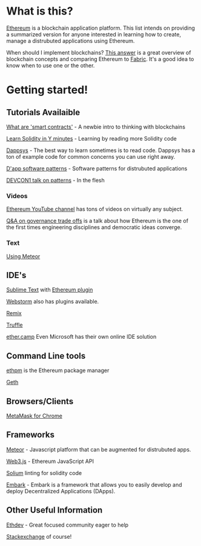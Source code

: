 # What is this?

[Ethereum](https://www.ethereum.org) is a blockchain application platform.
This list intends on providing a summarized version for anyone interested in learning how to create, manage a distrubuted applications using Ethereum.

When should I implement blockchains? [This answer](http://stackoverflow.com/questions/40999040/blockchain-concepts-implementations) is a great overview of blockchain concepts and comparing Ethereum to [Fabric](https://github.com/hyperledger/fabric). It's a good idea to know when to use one or the other.

# Getting started!

## Tutorials Availaible
[What are 'smart contracts'](https://medium.com/@ConsenSys/a-101-noob-intro-to-programming-smart-contracts-on-ethereum-695d15c1dab4#.ds1l5fgwj) - A newbie intro to thinking with blockchains

[Learn Solidity in Y minutes](https://learnxinyminutes.com/docs/solidity/) - Learning by reading more Solidity code

[Dappsys](https://github.com/dapphub/dappsys) - The best way to learn sometimes is to read code. Dappsys has a ton of example code for common concerns you can use right away.

[D'app software patterns](https://www.slideshare.net/mids106/dapp-design-patterns) - Software patterns for distrubuted applications

[DEVCON1 talk on patterns](https://youtube.com/watch?v=XkJ8mg-R7C0) - In the flesh

### Videos
[Ethereum YouTube channel](https://www.youtube.com/channel/UC6rYoXJ_3BbPyWx_GQDDRRQ) has tons of videos on virtually any subject.

[Q&A on governance trade offs](https://www.youtube.com/watch?v=dtwaW79Fj7c) is a talk about how Ethereum is the one of the first times engineering disciplines and democratic ideas converge.

### Text
[Using Meteor](https://github.com/ethereum/wiki/wiki/Dapp-using-Meteor)

## IDE's
[Sublime Text](http://sublimetext.com) with [Ethereum plugin](https://packagecontrol.io/packages/Ethereum)

[Webstorm](https://www.jetbrains.com/webstorm/?fromMenu) also has plugins available.

[Remix](https://github.com/ethereum/remix)

[Truffle](https://github.com/ConsenSys/truffle)

[ether.camp](https://live.ether.camp) Even Microsoft has their own online IDE solution


## Command Line tools
[ethpm](https://www.ethpm.com) is the Ethereum package manager

[Geth](https://www.ethereum.org/cli)

## Browsers/Clients

[MetaMask for Chrome](https://metamask.io)

## Frameworks

[Meteor](https://www.meteor.com) - Javascript platform that can be augmented for distrubuted apps. 

[Web3.js](https://github.com/ethereum/web3.js/) - Ethereum JavaScript API

[Solium](https://github.com/duaraghav8/Solium) linting for solidity code

[Embark](https://github.com/iurimatias/embark-framework) - Embark is a framework that allows you to easily develop and deploy Decentralized Applications (DApps).


## Other Useful Information 

[Ethdev](https://www.reddit.com/r/ethdev) - Great focused community eager to help

[Stackexchange](http://ethereum.stackexchange.com) of course!
